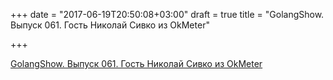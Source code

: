 +++
date = "2017-06-19T20:50:08+03:00"
draft = true
title = "GolangShow. Выпуск 061. Гость Николай Сивко из OkMeter"

+++

<p><a href="http://golangshow.com/episode/2016/06-16-061/">GolangShow. Выпуск 061. Гость Николай Сивко из OkMeter</a></p>